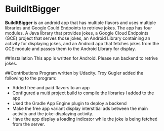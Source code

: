 # BuildItBigger

**BuildItBigger** is an android app that has multiple flavors and uses multiple 
libraries and Google Could Endpoints to retrieve jokes. The app has four modules. 
A Java library that provides jokes, a Google Cloud Endpoints (GCE) project that 
serves those jokes, an Android Library containing an activity for displaying jokes, and an 
Android app that fetches jokes from the GCE module and passes them to the Android Library for display.

##Installation
This app is written for Android. Please run backend to retrive jokes.

##Contributions
Program written by Udacity. Troy Gugler added the following to the program:

* Added free and paid flavors to an app
* Configured a multi project build to compile the libraries I added to the app
* Used the Gradle App Engine plugin to deploy a backend
* Make the free app variant display interstitial ads between the main activity and the joke-displaying activity.
* Have the app display a loading indicator while the joke is being fetched from the server.

